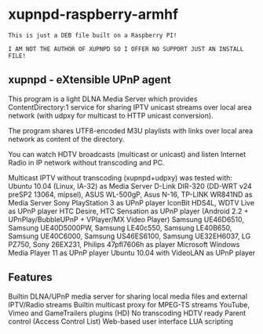 xupnpd-raspberry-armhf
======================

``````````````
This is just a DEB file built on a Raspberry PI!

I AM NOT THE AUTHOR OF XUPNPD SO I OFFER NO SUPPORT JUST AN INSTALL FILE!

``````````````

xupnpd - eXtensible UPnP agent
--------
This program is a light DLNA Media Server which provides ContentDirectory:1 service for sharing IPTV unicast streams over local area network (with udpxy for multicast to HTTP unicast conversion).

The program shares UTF8-encoded M3U playlists with links over local area network as content of the directory.

You can watch HDTV broadcasts (multicast or unicast) and listen Internet Radio in IP network without transcoding and PC.



Multicast IPTV without transcoding (xupnpd+udpxy) was tested with:
Ubuntu 10.04 (Linux, IA-32) as Media Server
D-Link DIR-320 (DD-WRT v24 preSP2 13064, mipsel), ASUS WL-500gP, Asus N-16, TP-LINK WR841ND as Media Server
Sony PlayStation 3 as UPnP player
IconBit HDS4L, WDTV Live as UPnP player
HTC Desire, HTC Sensation as UPnP player (Android 2.2 + UPnPlay/BubbleUPnP + VPlayer/MX Video Player)
Samsung UE46D6510, Samsung UE40D5000PW, Samsung LE40c550, Samsung LE40B650, Samsung UE40C6000, Samsung US46ES6100, Samsung UE32EH6037, LG PZ750, Sony 26EX231, Philips 47pfl7606h as player
Microsoft Windows Media Player 11 as UPnP player
Ubuntu 10.04 with VideoLAN as UPnP player


Features
-----

Builtin DLNA/UPnP media server for sharing local media files and external IPTV/Radio streams
Builtin multicast proxy for MPEG-TS streams
YouTube, Vimeo and GameTrailers plugins (HD)
No transcoding
HDTV ready
Parent control (Access Control List)
Web-based user interface
LUA scripting
